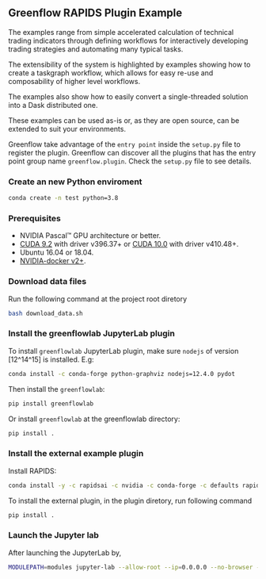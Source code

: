 ## Greenflow RAPIDS Plugin Example
The examples range from simple accelerated calculation of technical trading indicators through defining workflows for interactively developing trading strategies and automating many typical tasks.

The extensibility of the system is highlighted by examples showing how to create a taskgraph workflow, which allows for easy re-use and composability of higher level workflows.

The examples also show how to easily convert a single-threaded solution into a Dask distributed one. 

These examples can be used as-is or, as they are open source, can be extended to suit your environments.

Greenflow take advantage of the `entry point` inside the `setup.py` file to register the plugin. Greenflow can discover all the plugins that has the entry point group name `greenflow.plugin`. Check the `setup.py` file to see details.

### Create an new Python enviroment
```bash
conda create -n test python=3.8
```

### Prerequisites
- NVIDIA Pascal™ GPU architecture or better.
- [CUDA 9.2](https://developer.nvidia.com/cuda-92-download-archive) with driver v396.37+ or [CUDA 10.0](https://developer.nvidia.com/cuda-10.0-download-archive) with driver v410.48+.
- Ubuntu 16.04 or 18.04.
- [NVIDIA-docker v2+](https://github.com/nvidia/nvidia-docker/wiki/Frequently-Asked-Questions#how-do-i-install-20-if-im-not-using-the-latest-docker-version).


### Download data files

Run the following command at the project root diretory 
```bash
bash download_data.sh

```

### Install the greenflowlab JupyterLab plugin
To install `greenflowlab` JupyterLab plugin, make sure `nodejs` of version [12^14^15] is installed. E.g:
```bash
conda install -c conda-forge python-graphviz nodejs=12.4.0 pydot
```
Then install the `greenflowlab`:
```bash
pip install greenflowlab
```
Or install `greenflowlab` at the greenflowlab directory:
```bash
pip install .
```

### Install the external example plugin
Install RAPIDS:
```bash
conda install -y -c rapidsai -c nvidia -c conda-forge -c defaults rapids=0.18
```
To install the external plugin, in the plugin diretory, run following command
```bash
pip install .
```

### Launch the Jupyter lab
After launching the JupyterLab by,
```bash
MODULEPATH=modules jupyter-lab --allow-root --ip=0.0.0.0 --no-browser --NotebookApp.token=''
```
